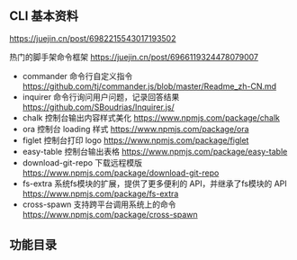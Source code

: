 ## CLI 基本资料
https://juejin.cn/post/6982215543017193502

热门的脚手架命令框架
https://juejin.cn/post/6966119324478079007

- commander 命令行自定义指令 https://github.com/tj/commander.js/blob/master/Readme_zh-CN.md
- inquirer 命令行询问用户问题，记录回答结果 https://github.com/SBoudrias/Inquirer.js/
- chalk 控制台输出内容样式美化 https://www.npmjs.com/package/chalk
- ora 控制台 loading 样式 https://www.npmjs.com/package/ora
- figlet 控制台打印 logo https://www.npmjs.com/package/figlet
- easy-table 控制台输出表格 https://www.npmjs.com/package/easy-table
- download-git-repo 下载远程模版  https://www.npmjs.com/package/download-git-repo
- fs-extra 系统fs模块的扩展，提供了更多便利的 API，并继承了fs模块的 API https://www.npmjs.com/package/fs-extra
- cross-spawn  支持跨平台调用系统上的命令 https://www.npmjs.com/package/cross-spawn


## 功能目录






